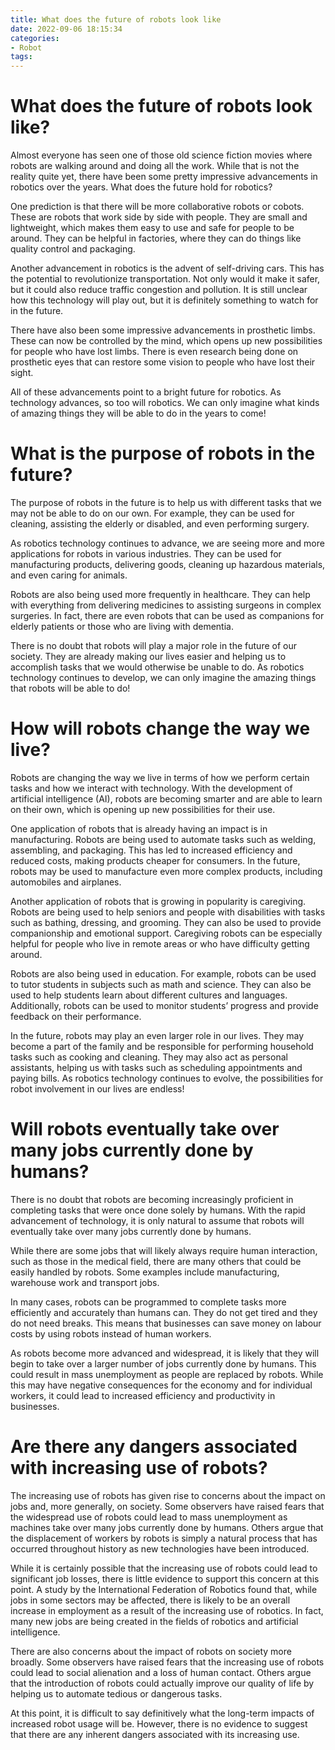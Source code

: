 ```yaml
---
title: What does the future of robots look like
date: 2022-09-06 18:15:34
categories:
- Robot
tags:
---
```



#  What does the future of robots look like?

Almost everyone has seen one of those old science fiction movies where robots are walking around and doing all the work. While that is not the reality quite yet, there have been some pretty impressive advancements in robotics over the years. What does the future hold for robotics?

One prediction is that there will be more collaborative robots or cobots. These are robots that work side by side with people. They are small and lightweight, which makes them easy to use and safe for people to be around. They can be helpful in factories, where they can do things like quality control and packaging.

Another advancement in robotics is the advent of self-driving cars. This has the potential to revolutionize transportation. Not only would it make it safer, but it could also reduce traffic congestion and pollution. It is still unclear how this technology will play out, but it is definitely something to watch for in the future.

There have also been some impressive advancements in prosthetic limbs. These can now be controlled by the mind, which opens up new possibilities for people who have lost limbs. There is even research being done on prosthetic eyes that can restore some vision to people who have lost their sight.

All of these advancements point to a bright future for robotics. As technology advances, so too will robotics. We can only imagine what kinds of amazing things they will be able to do in the years to come!

#  What is the purpose of robots in the future?

The purpose of robots in the future is to help us with different tasks that we may not be able to do on our own. For example, they can be used for cleaning, assisting the elderly or disabled, and even performing surgery.

As robotics technology continues to advance, we are seeing more and more applications for robots in various industries. They can be used for manufacturing products, delivering goods, cleaning up hazardous materials, and even caring for animals.

Robots are also being used more frequently in healthcare. They can help with everything from delivering medicines to assisting surgeons in complex surgeries. In fact, there are even robots that can be used as companions for elderly patients or those who are living with dementia.

There is no doubt that robots will play a major role in the future of our society. They are already making our lives easier and helping us to accomplish tasks that we would otherwise be unable to do. As robotics technology continues to develop, we can only imagine the amazing things that robots will be able to do!

#  How will robots change the way we live?

Robots are changing the way we live in terms of how we perform certain tasks and how we interact with technology. With the development of artificial intelligence (AI), robots are becoming smarter and are able to learn on their own, which is opening up new possibilities for their use.

One application of robots that is already having an impact is in manufacturing. Robots are being used to automate tasks such as welding, assembling, and packaging. This has led to increased efficiency and reduced costs, making products cheaper for consumers. In the future, robots may be used to manufacture even more complex products, including automobiles and airplanes.

Another application of robots that is growing in popularity is caregiving. Robots are being used to help seniors and people with disabilities with tasks such as bathing, dressing, and grooming. They can also be used to provide companionship and emotional support. Caregiving robots can be especially helpful for people who live in remote areas or who have difficulty getting around.

Robots are also being used in education. For example, robots can be used to tutor students in subjects such as math and science. They can also be used to help students learn about different cultures and languages. Additionally, robots can be used to monitor students’ progress and provide feedback on their performance.

In the future, robots may play an even larger role in our lives. They may become a part of the family and be responsible for performing household tasks such as cooking and cleaning. They may also act as personal assistants, helping us with tasks such as scheduling appointments and paying bills. As robotics technology continues to evolve, the possibilities for robot involvement in our lives are endless!

#  Will robots eventually take over many jobs currently done by humans?

There is no doubt that robots are becoming increasingly proficient in completing tasks that were once done solely by humans. With the rapid advancement of technology, it is only natural to assume that robots will eventually take over many jobs currently done by humans.

While there are some jobs that will likely always require human interaction, such as those in the medical field, there are many others that could be easily handled by robots. Some examples include manufacturing, warehouse work and transport jobs.

In many cases, robots can be programmed to complete tasks more efficiently and accurately than humans can. They do not get tired and they do not need breaks. This means that businesses can save money on labour costs by using robots instead of human workers.

As robots become more advanced and widespread, it is likely that they will begin to take over a larger number of jobs currently done by humans. This could result in mass unemployment as people are replaced by robots. While this may have negative consequences for the economy and for individual workers, it could lead to increased efficiency and productivity in businesses.

#  Are there any dangers associated with increasing use of robots?

The increasing use of robots has given rise to concerns about the impact on jobs and, more generally, on society. Some observers have raised fears that the widespread use of robots could lead to mass unemployment as machines take over many jobs currently done by humans. Others argue that the displacement of workers by robots is simply a natural process that has occurred throughout history as new technologies have been introduced.

While it is certainly possible that the increasing use of robots could lead to significant job losses, there is little evidence to support this concern at this point. A study by the International Federation of Robotics found that, while jobs in some sectors may be affected, there is likely to be an overall increase in employment as a result of the increasing use of robotics. In fact, many new jobs are being created in the fields of robotics and artificial intelligence.

There are also concerns about the impact of robots on society more broadly. Some observers have raised fears that the increasing use of robots could lead to social alienation and a loss of human contact. Others argue that the introduction of robots could actually improve our quality of life by helping us to automate tedious or dangerous tasks.

At this point, it is difficult to say definitively what the long-term impacts of increased robot usage will be. However, there is no evidence to suggest that there are any inherent dangers associated with its increasing use.